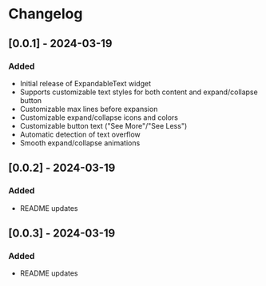 # Changelog

## [0.0.1] - 2024-03-19

### Added
- Initial release of ExpandableText widget
- Supports customizable text styles for both content and expand/collapse button
- Customizable max lines before expansion
- Customizable expand/collapse icons and colors
- Customizable button text ("See More"/"See Less")
- Automatic detection of text overflow
- Smooth expand/collapse animations

## [0.0.2] - 2024-03-19

### Added
- README updates

## [0.0.3] - 2024-03-19

### Added
- README updates
 
